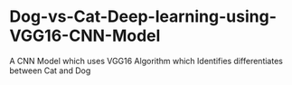 # Dog-vs-Cat-Deep-learning-using-VGG16-CNN-Model
A CNN Model which uses VGG16 Algorithm which Identifies differentiates between Cat and Dog
